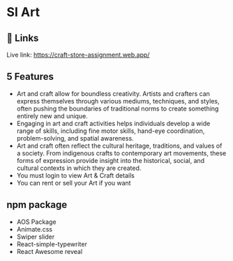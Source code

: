 
# SI Art




## 🔗 Links

Live link: https://craft-store-assignment.web.app/

## 5 Features

- Art and craft allow for boundless creativity. Artists and crafters can express themselves through various mediums, techniques, and styles, often pushing the boundaries of traditional norms to create something entirely new and unique.
- Engaging in art and craft activities helps individuals develop a wide range of skills, including fine motor skills, hand-eye coordination, problem-solving, and spatial awareness.
-  Art and craft often reflect the cultural heritage, traditions, and values of a society. From indigenous crafts to contemporary art movements, these forms of expression provide insight into the historical, social, and cultural contexts in which they are created.
- You must login to view Art & Craft details
- You can rent or sell your Art if you want



## npm package

- AOS Package
- Animate.css
- Swiper slider
- React-simple-typewriter
- React Awesome reveal




